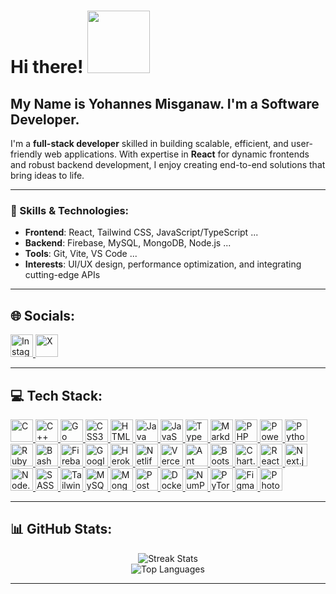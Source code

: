 # Hi there! <img src="https://media.tenor.com/c4cx59tZFTkAAAAM/baymax-hello.gif" height="100" />

## My Name is Yohannes Misganaw. I'm a Software Developer.

I'm a **full-stack developer** skilled in building scalable, efficient, and user-friendly web applications. With expertise in **React** for dynamic frontends and robust backend development, I enjoy creating end-to-end solutions that bring ideas to life.

---

### 🌟 Skills & Technologies:
- **Frontend**: React, Tailwind CSS, JavaScript/TypeScript ... 
- **Backend**: Firebase, MySQL, MongoDB, Node.js ...
- **Tools**: Git, Vite, VS Code ...
- **Interests**: UI/UX design, performance optimization, and integrating cutting-edge APIs 

---

## 🌐 Socials:
<p align="left">
  <a href="https://instagram.com/pr_jo_" target="_blank" rel="noreferrer">
    <img src="https://upload.wikimedia.org/wikipedia/commons/thumb/9/95/Instagram_logo_2022.svg/900px-Instagram_logo_2022.svg.png?20220518162235" width="36" height="36" alt="Instagram" />
  </a>
  <!--- <a href="https://linkedin.com/in/yohannes-misganaw" target="_blank" rel="noreferrer">
    <img src="https://upload.wikimedia.org/wikipedia/commons/thumb/e/e9/Linkedin_icon.svg/384px-Linkedin_icon.svg.png?20110609134306" width="36" height="36" alt="LinkedIn" />
  </a>-->
  <a href="https://x.com/Yohannes_Mg" target="_blank" rel="noreferrer">
    <img src="https://upload.wikimedia.org/wikipedia/commons/thumb/c/ce/X_logo_2023.svg/640px-X_logo_2023.svg.png" width="36" height="36" alt="X" />
  </a>
</p>


---


## 💻 Tech Stack:
  
<p align="left">
  <a href="https://devdocs.io/c/" target="_blank" rel="noreferrer">
    <img
      src="https://raw.githubusercontent.com/danielcranney/readme-generator/main/public/icons/skills/c-colored.svg"
      width="36"
      height="36"
      alt="C"
    />
  </a>
  <a href="https://isocpp.org/" target="_blank" rel="noreferrer">
    <img
      src="https://raw.githubusercontent.com/danielcranney/readme-generator/main/public/icons/skills/cplusplus-colored.svg"
      width="36"
      height="36"
      alt="C++"
    />
  </a>
  <a href="https://go.dev/" target="_blank" rel="noreferrer">
    <img
      src="https://raw.githubusercontent.com/danielcranney/readme-generator/main/public/icons/skills/go-colored.svg"
      width="36"
      height="36"
      alt="Go"
    />
  </a>
  <a
    href="https://developer.mozilla.org/en-US/docs/Web/CSS"
    target="_blank"
    rel="noreferrer"
  >
    <img
      src="https://raw.githubusercontent.com/danielcranney/readme-generator/main/public/icons/skills/css3-colored.svg"
      width="36"
      height="36"
      alt="CSS3"
    />
  </a>
  <a
    href="https://developer.mozilla.org/en-US/docs/Glossary/HTML5"
    target="_blank"
    rel="noreferrer"
  >
    <img
      src="https://raw.githubusercontent.com/danielcranney/readme-generator/main/public/icons/skills/html5-colored.svg"
      width="36"
      height="36"
      alt="HTML5"
    />
  </a>
  <a href="https://www.java.com/" target="_blank" rel="noreferrer">
    <img
      src="https://raw.githubusercontent.com/danielcranney/readme-generator/main/public/icons/skills/java-colored.svg"
      width="36"
      height="36"
      alt="Java"
    />
  </a>
  <a href="https://www.javascript.com/" target="_blank" rel="noreferrer">
    <img
      src="https://raw.githubusercontent.com/danielcranney/readme-generator/main/public/icons/skills/javascript-colored.svg"
      width="36"
      height="36"
      alt="JavaScript"
    />
  </a>
  <a href="https://www.typescriptlang.org/" target="_blank" rel="noreferrer">
    <img
      src="https://raw.githubusercontent.com/danielcranney/readme-generator/main/public/icons/skills/typescript-colored.svg"
      width="36"
      height="36"
      alt="TypeScript"
    />
  </a>
  <a href="https://www.markdownguide.org/" target="_blank" rel="noreferrer">
    <img
      src="https://cdn.jsdelivr.net/gh/devicons/devicon/icons/markdown/markdown-original.svg"
      width="36"
      height="36"
      alt="Markdown"
    />
  </a>
  <a href="https://www.php.net/" target="_blank" rel="noreferrer">
    <img
      src="https://raw.githubusercontent.com/danielcranney/readme-generator/main/public/icons/skills/php-colored.svg"
      width="36"
      height="36"
      alt="PHP"
    />
  </a>
  <a
    href="https://learn.microsoft.com/en-us/powershell/"
    target="_blank"
    rel="noreferrer"
  >
    <img
      src="https://raw.githubusercontent.com/danielcranney/readme-generator/main/public/icons/skills/powershell-colored.svg"
      width="36"
      height="36"
      alt="PowerShell"
    />
  </a>
  <a href="https://www.python.org/" target="_blank" rel="noreferrer">
    <img
      src="https://raw.githubusercontent.com/danielcranney/readme-generator/main/public/icons/skills/python-colored.svg"
      width="36"
      height="36"
      alt="Python"
    />
  </a>
  <a href="https://www.ruby-lang.org/en/" target="_blank" rel="noreferrer">
    <img
      src="https://raw.githubusercontent.com/danielcranney/readme-generator/main/public/icons/skills/ruby-colored.svg"
      width="36"
      height="36"
      alt="Ruby"
    />
  </a>
  <a
    href="https://en.wikipedia.org/wiki/Shell_script"
    target="_blank"
    rel="noreferrer"
  >
    <img
      src="https://cdn.jsdelivr.net/gh/devicons/devicon/icons/bash/bash-original.svg"
      width="36"
      height="36"
      alt="Bash Script"
    />
  </a>
  <a href="https://firebase.google.com/" target="_blank" rel="noreferrer">
    <img
      src="https://raw.githubusercontent.com/danielcranney/readme-generator/main/public/icons/skills/firebase-colored.svg"
      width="36"
      height="36"
      alt="Firebase"
    />
  </a>
  <a href="https://cloud.google.com/" target="_blank" rel="noreferrer">
    <img
      src="https://raw.githubusercontent.com/danielcranney/readme-generator/main/public/icons/skills/googlecloud-colored.svg"
      width="36"
      height="36"
      alt="Google Cloud"
    />
  </a>
  <a href="https://www.heroku.com/" target="_blank" rel="noreferrer">
    <img
      src="https://raw.githubusercontent.com/danielcranney/readme-generator/main/public/icons/skills/heroku-colored.svg"
      width="36"
      height="36"
      alt="Heroku"
    />
  </a>
  <a href="https://www.netlify.com/" target="_blank" rel="noreferrer">
    <img
      src="https://cdn.jsdelivr.net/gh/devicons/devicon/icons/netlify/netlify-original.svg"
      width="36"
      height="36"
      alt="Netlify"
    />
  </a>
  <a href="https://vercel.com/" target="_blank" rel="noreferrer">
    <img
      src="https://cdn.jsdelivr.net/gh/devicons/devicon/icons/vercel/vercel-original.svg"
      width="36"
      height="36"
      alt="Vercel"
    />
  </a>
  <a href="https://ant.design/" target="_blank" rel="noreferrer">
    <img
      src="https://gw.alipayobjects.com/zos/rmsportal/KDpgvguMpGfqaHPjicRK.svg"
      width="36"
      height="36"
      alt="Ant Design"
    />
  </a>

  <a href="https://getbootstrap.com/" target="_blank" rel="noreferrer">
    <img
      src="https://raw.githubusercontent.com/danielcranney/readme-generator/main/public/icons/skills/bootstrap-colored.svg"
      width="36"
      height="36"
      alt="Bootstrap"
    />
  </a>
  <a href="https://www.chartjs.org/" target="_blank" rel="noreferrer">
    <img
      src="https://www.chartjs.org/img/chartjs-logo.svg"
      width="36"
      height="36"
      alt="Chart.js"
    />
  </a>
  <a href="https://react.dev/" target="_blank" rel="noreferrer">
    <img
      src="https://raw.githubusercontent.com/danielcranney/readme-generator/main/public/icons/skills/react-colored.svg"
      width="36"
      height="36"
      alt="React"
    />
  </a>
  <a href="https://nextjs.org/" target="_blank" rel="noreferrer">
    <img
      src="https://raw.githubusercontent.com/danielcranney/readme-generator/main/public/icons/skills/nextjs-colored.svg"
      width="36"
      height="36"
      alt="Next.js"
    />
  </a>
  <a href="https://nodejs.org/" target="_blank" rel="noreferrer">
    <img
      src="https://raw.githubusercontent.com/danielcranney/readme-generator/main/public/icons/skills/nodejs-colored.svg"
      width="36"
      height="36"
      alt="Node.js"
    />
  </a>
  <a href="https://sass-lang.com/" target="_blank" rel="noreferrer">
    <img
      src="https://raw.githubusercontent.com/danielcranney/readme-generator/main/public/icons/skills/sass-colored.svg"
      width="36"
      height="36"
      alt="SASS"
    />
  </a>
  <a href="https://tailwindcss.com/" target="_blank" rel="noreferrer">
    <img
      src="https://raw.githubusercontent.com/danielcranney/readme-generator/main/public/icons/skills/tailwindcss-colored.svg"
      width="36"
      height="36"
      alt="Tailwind CSS"
    />
  </a>
  <a href="https://www.mysql.com/" target="_blank" rel="noreferrer">
    <img
      src="https://raw.githubusercontent.com/danielcranney/readme-generator/main/public/icons/skills/mysql-colored.svg"
      width="36"
      height="36"
      alt="MySQL"
    />
  </a>
  <a href="https://www.mongodb.com/" target="_blank" rel="noreferrer">
    <img
      src="https://raw.githubusercontent.com/danielcranney/readme-generator/main/public/icons/skills/mongodb-colored.svg"
      width="36"
      height="36"
      alt="MongoDB"
    />
  </a>
  <a href="https://www.postman.com/" target="_blank" rel="noreferrer">
    <img
      src="https://voyager.postman.com/logo/postman-logo-icon-orange.svg"
      width="36"
      height="36"
      alt="Postman"
    />
  </a>
  <a href="https://www.docker.com/" target="_blank" rel="noreferrer">
    <img
      src="https://raw.githubusercontent.com/danielcranney/readme-generator/main/public/icons/skills/docker-colored.svg"
      width="36"
      height="36"
      alt="Docker"
    />
  </a>
  <a href="https://numpy.org/" target="_blank" rel="noreferrer">
    <img
      src="https://numpy.org/images/logo.svg"
      width="36"
      height="36"
      alt="NumPy"
    />
  </a>
  <a href="https://pytorch.org/" target="_blank" rel="noreferrer">
    <img
      src="https://raw.githubusercontent.com/danielcranney/readme-generator/main/public/icons/skills/pytorch-colored.svg"
      width="36"
      height="36"
      alt="PyTorch"
    />
  </a>
  <a href="https://www.figma.com/" target="_blank" rel="noreferrer">
    <img
      src="https://raw.githubusercontent.com/danielcranney/readme-generator/main/public/icons/skills/figma-colored.svg"
      width="36"
      height="36"
      alt="Figma"
    />
  </a>
  <a
    href="https://www.adobe.com/products/photoshop.html"
    target="_blank"
    rel="noreferrer"
  >
    <img
      src="https://raw.githubusercontent.com/danielcranney/readme-generator/main/public/icons/skills/photoshop-colored.svg"
      width="36"
      height="36"
      alt="Photoshop"
    />
  </a>
</p>

---

## 📊 GitHub Stats:

<div align="center">
  <img src="https://github-readme-streak-stats.herokuapp.com/?user=Yohannes-Misganaw&theme=tokyonight&hide_border=false" alt="Streak Stats" />
</div>
<div align="center">
  <img src="https://github-readme-stats.vercel.app/api/top-langs/?username=Yohannes-Misganaw&theme=tokyonight&hide_border=false&include_all_commits=true&count_private=true&layout=compact" alt="Top Languages" />
</div>

---
